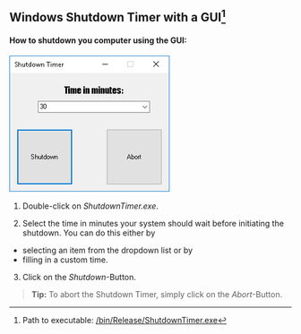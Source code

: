 ## **Windows Shutdown Timer with a GUI**[^exec]

#### **How to shutdown you computer using the GUI:**

![Shutdown Timer Window](https://github.com/fabianbehrendt/WindowsShutdownTimer/blob/master/ShutdownTimer.png?raw=true)

1. Double-click on *ShutdownTimer.exe*.

2. Select the time in minutes your system should wait before initiating the shutdown.
You can do this either by
- selecting an item from the dropdown list or by
- filling in a custom time.
3. Click on the *Shutdown*-Button.

> **Tip:** To abort the Shutdown Timer, simply click on the *Abort*-Button.

[^exec]: Path to executable: [/bin/Release/ShutdownTimer.exe](https://github.com/fabianbehrendt/WindowsShutdownTimer/blob/master/bin/Release/ShutdownTimer.exe)